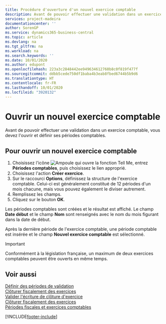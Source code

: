 ```yaml
---
title: Procédure d'ouverture d'un nouvel exercice comptable
description: Avant de pouvoir effectuer une validation dans un exercice comptable, vous devez l'ouvrir et définir ses périodes comptables.
services: project-madeira
documentationcenter: ''
author: SorenGP
ms.service: dynamics365-business-central
ms.topic: article
ms.devlang: na
ms.tgt_pltfrm: na
ms.workload: na
ms.search.keywords: ''
ms.date: 10/01/2020
ms.author: edupont
ms.openlocfilehash: 223a3c2848442ee949634612760b8c0f819f477f
ms.sourcegitcommit: ddbb5cede750df1baba4b3eab8fbed6744b5b9d6
ms.translationtype: HT
ms.contentlocale: fr-FR
ms.lasthandoff: 10/01/2020
ms.locfileid: "3920132"
---
```

# <a name="open-a-new-fiscal-year"></a>Ouvrir un nouvel exercice comptable
Avant de pouvoir effectuer une validation dans un exercice comptable, vous devez l'ouvrir et définir ses périodes comptables.  

## <a name="to-open-a-new-fiscal-year"></a>Pour ouvrir un nouvel exercice comptable  

1.  Choisissez l'icône ![Ampoule qui ouvre la fonction Tell Me](../../media/ui-search/search_small.png "Dites-moi ce que vous voulez faire"), entrez **Périodes comptables**, puis choisissez le lien approprié.  
2.  Choisissez l'action **Créer exercice**.  
3.  Sur le raccourci **Options**, définissez la structure de l'exercice comptable. Celui-ci est généralement constitué de 12 périodes d'un mois chacune, mais vous pouvez également le diviser autrement.  
4.  Remplissez les champs.  
5.  Cliquez sur le bouton **OK**.  

Les périodes comptables sont créées et le résultat est affiché. Le champ **Date début** et le champ **Nom** sont renseignés avec le nom du mois figurant dans la date de début.  

Après la dernière période de l'exercice comptable, une période comptable est insérée et le champ **Nouvel exercice comptable** est sélectionné.  

> [!IMPORTANT]  
>  Conformément à la législation française, un maximum de deux exercices comptables peuvent être ouverts en même temps.  

## <a name="see-also"></a>Voir aussi  
 [Définir des périodes de validation](how-to-specify-posting-periods.md)   
 [Clôturer fiscalement des exercices](how-to-close-years.md)   
 [Valider l'écriture de clôture d'exercice](how-to-post-the-year-end-closing-entry.md)   
 [Clôturer fiscalement des exercices](how-to-fiscally-close-years.md)   
 [Périodes fiscales et exercices comptables](fiscal-periods-and-fiscal-years.md)


[!INCLUDE[footer-include](../../includes/footer-banner.md)]